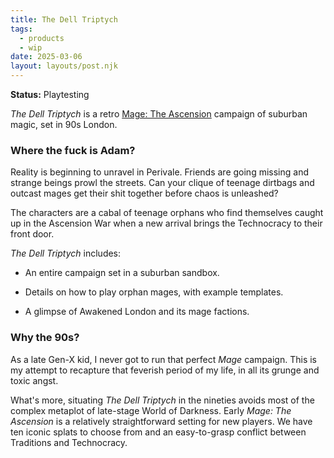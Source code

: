 ```yaml
---
title: The Dell Triptych
tags:
  - products
  - wip
date: 2025-03-06
layout: layouts/post.njk
---
```

**Status:** Playtesting

<span class="product">*The Dell Triptych*</span> is a retro [Mage: The Ascension](https://whitewolf.fandom.com/wiki/Mage:_The_Ascension) campaign of suburban magic, set in 90s London.

### Where the fuck is Adam?

Reality is beginning to unravel in Perivale. Friends are going missing and strange beings prowl the streets. Can your clique of teenage dirtbags and outcast mages get their shit together before chaos is unleashed?

The characters are a cabal of teenage orphans who find themselves caught up in the Ascension War when a new arrival brings the Technocracy to their front door.

<span class="product">*The Dell Triptych*</span> includes:

- An entire campaign set in a suburban sandbox.

- Details on how to play orphan mages, with example templates.
- A glimpse of Awakened London and its mage factions.

### Why the 90s?

As a late Gen-X kid, I never got to run that perfect *Mage* campaign. This is my attempt to recapture that feverish period of my life, in all its grunge and toxic angst.

What's more, situating <span class="product">*The Dell Triptych*</span> in the nineties avoids most of the complex metaplot of late-stage World of Darkness. Early _Mage: The Ascension_ is a relatively straightforward setting for new players. We have ten iconic splats to choose from and an easy-to-grasp conflict between Traditions and Technocracy.
